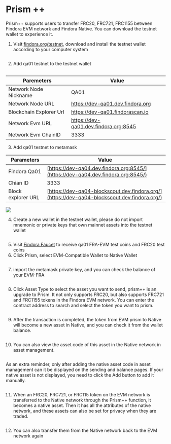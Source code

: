 # Prism ++

Prism++ supports users to transfer FRC20, FRC721, FRC1155 between Findora EVM network and Findora Native. You can download the testnet wallet to experience it.

1. Visit [findora.org/testnet](https://www.findora.org/testnet), download and install the testnet wallet according to your computer system

<figure><img src="https://lh6.googleusercontent.com/EvLqeCHU1_ZdL1s8h6epCNq9vcQePzazEFsl-9_GjZME6HD3Zuf8AzFSHQL7DbuRBVt87xxDLWgsEKg49i751X0r9Sev4B4onEvBPZZDUPDKOTXOEOXO05ZVGdCwJE9L9VP4J4AOoz4IMwvyHN044G4" alt=""><figcaption></figcaption></figure>

2. Add qa01 testnet to the testnet wallet

<figure><img src="https://lh4.googleusercontent.com/3zi5HKh6SMEfnXPH9a38Xsm5h_4_Lddb71Lj-CMrVkQQ8mrJbIuYLFZCOB0PHu51HlkR5TJjdBBd8RsB-rEYwfm0PY9xuXd0ZSexoyx2HQyfsecRQKajbLp4N0ePd9gbRk1u0aX73K5of-3KxJoRMBE" alt=""><figcaption></figcaption></figure>

| Paremeters              | Value                                 |
| ----------------------- | ------------------------------------- |
| Network Node Nickname   | QA01                                  |
| Network Node URL        | https://dev-qa01.dev.findora.org      |
| Blockchain Explorer Url | https://dev-qa01.findorascan.io       |
| Network Evm URL         | https://dev-qa01.dev.findora.org:8545 |
| Network Evm ChainID     | 3333                                  |



3. Add qa01 testnet to metamask

| Parameters         | Value                                                                                        |
| ------------------ | -------------------------------------------------------------------------------------------- |
| Findora Qa01       | [https://dev-qa04.dev.findora.org:8545/](https://dev-qa04.dev.findora.org:8545/)             |
| Chian ID           | 3333                                                                                         |
| Block explorer URL | [https://dev-qa04-blockscout.dev.findora.org/](https://dev-qa04-blockscout.dev.findora.org/) |

![](https://lh4.googleusercontent.com/YtvDo3WoOAx2-rqT5mazaMhZ2UNkO7ilnrXQaNg6VNXBxXJsSqdGc2zGITOmBXaCxNiH-oi1ctgrRCfrDxFD1NbFWkmZT76mJHyQ9d6le7IBhImaIwrs0Xnqc5PoqcnsEamkIDi\_RbIfxgW630-tMTU)

4. Create a new wallet in the testnet wallet, please do not import mnemonic or private keys that own mainnet assets into the testnet wallet

<figure><img src="https://lh6.googleusercontent.com/t1RdWwdnJ6Tz4pYZ92uoyBmIocIa7y_iVXPBpWwm828vmL0vjqIxshk5bb7DIBX_jdzCG86W0GGv0YqP0KUlkrLKT-FkJesdQB9k5Ab7hNbgZFvhmuzkzw886ZAaiih1VPbKT616zt8J1OnmFQot-iA" alt=""><figcaption></figcaption></figure>

5. Visit [Findora Faucet](https://faucet.findora.org/) to receive qa01 FRA-EVM test coins and FRC20 test coins
6. Click Prism, select EVM-Compatible Wallet to Native Wallet

<figure><img src="https://lh5.googleusercontent.com/AcKukqsUjo5nWRKh_zU9nsC5j88QCBgDmCkdlBFfaPJKYsbSurj1Do_I_60jEIFkWzB8IUrrjDsmvxL8WLye4dqNO3aFMYc-8DWbU7iHHUanfhQo_075xbNNYochUA-Rp7n8uE3d6lDwP-AHFMuu7O8" alt=""><figcaption></figcaption></figure>

7. import the metamask private key, and you can check the balance of your EVM-FRA

<figure><img src="https://lh3.googleusercontent.com/gpSboMYjpIrDLTXsuIG7kzgmf0PmfcidD6P6Ar3EK-lIsK5TaDW5ZOWmMQiYb6eo7bA-P7Mi1s4PdvPbtoCLGVV-5x5-fwz-NX6lDwMAjdRw-awS3kOoorv-gdT7vLyzn-_UWIyStLILLzvK7zJntEk" alt=""><figcaption></figcaption></figure>

8. Click Asset Type to select the asset you want to send, prism++ is an upgrade to Prism. It not only supports FRC20, but also supports FRC721 and FRC1155 tokens in the Findora EVM network. You can enter the contract address to search and select the token you want to prism.

<figure><img src="https://lh6.googleusercontent.com/T6TLRFm0Ej-H82EVo5YbFRFDmeYQ3PU8-frrvf1rbrZbwCHDk0NBmZ6HOvPdPIujXdse6uZOyRghKBHtuX6auc0R0eroZBArvcRnLKe-1-UCKSIRqWuU6-UQskfkGFxWaIWmkvmqdoU4lcK-uq7X1n4" alt=""><figcaption></figcaption></figure>

9. After the transaction is completed, the token from EVM prism to Native will become a new asset in Native, and you can check it from the wallet balance.

<figure><img src="https://lh6.googleusercontent.com/qNPDp7wIkczutabO2rGTj4boeIHFmxsGwhmWwk87I-mrjWlXpFzRJyxgkjNWPVHKTJSfR3aJI_tMzqPmlEAVQAydjfM1a4Ctw_prFrQ0Ogv9tOcdBIua4OLJxA_bIpsQ2YDMBBLTv3lqycmQP9f29GY" alt=""><figcaption></figcaption></figure>

10. You can also view the asset code of this asset in the Native network in asset management.

<figure><img src="https://lh3.googleusercontent.com/zjct1cBvs5Sbw4Fi1XkxTvLob6z9In_pgceDmex7MQOxZNeRRXF5OjoAC-obcZkb2RWpEFK1e92sySECEflo5IRRd6cvyxSYUbRdur-ZVwuodIEgtuZUwARGUOLpHkipVEq8BNu7N5kyoLIoF65gNTg" alt=""><figcaption></figcaption></figure>

As an extra reminder, only after adding the native asset code in asset management can it be displayed on the sending and balance pages. If your native asset is not displayed, you need to click the Add button to add it manually.

<figure><img src="https://lh5.googleusercontent.com/KoCCGoAgrJ83ggPIsfLYES-R5b2thUhH9IF9OWUtEn3SXERdiAh4O_yJl5_QydT4BUMkZdm6SuwpSa9QRWP9cRWlNfZDt3xUJxzRWlifZtlTs-iNHBXlN9bhSKt78N0dmA8YKeWQiQdWVmyIsgK3pIQ" alt=""><figcaption></figcaption></figure>

11. When an FRC20, FRC721, or FRC115 token on the EVM network is transferred to the Native network through the Prism++ function, it becomes a native asset. Then it has all the attributes of the native network, and these assets can also be set for privacy when they are traded.

<figure><img src="https://lh5.googleusercontent.com/-M8oB5P_HoDsQRAJsmxMRaxQUdSEJReKQfTyLirXBn9F1lVddlyig5fwLUjtaoVQJIFcXf7-6lMogM-5XO6vl6WiKdtHnRsBoMxu-haDxBIqrPh39OoFxMICK0emLr3cJ07QI19P2AUb3RjuTFykDwA" alt=""><figcaption></figcaption></figure>

12. You can also transfer them from the Native network back to the EVM network again

<figure><img src="https://lh5.googleusercontent.com/wzm2fAr-iwfrvyzZsepcOMqquHmdVriLdagGlYhkRMARzEshOtogWR4e0j08QLGkc_vPSGTlov5P6Uwt6KzJIa93Rd0v4kZD0EZ1zhb5yADyGF0uNnwz6aMOvEx4PNjPnkSfodwup3SkQYZwHldABdI" alt=""><figcaption></figcaption></figure>
